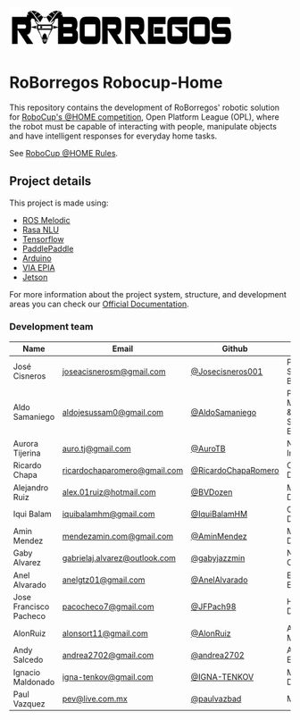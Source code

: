 <img src="logo_negro.png" width="400" ><img> 

# RoBorregos Robocup-Home
This repository contains the development of RoBorregos' robotic solution for [RoboCup's @HOME competition](https://athome.robocup.org/), Open Platform League (OPL), where the robot must be capable of interacting with people, manipulate objects and have intelligent responses for everyday home tasks.

See [RoboCup @HOME Rules](https://robocupathome.github.io/RuleBook/rulebook/master.pdf).

## Project details

This project is made using:
- [ROS Melodic](https://www.ros.org/)
- [Rasa NLU](https://rasa.com/)
- [Tensorflow](https://www.tensorflow.org/learn)
- [PaddlePaddle](https://github.com/paddlepaddle/paddle)
- [Arduino](https://www.arduino.cc/)
- [VIA EPIA](https://www.viatech.com/en/support/eol/epia-eol/)
- [Jetson](https://developer.nvidia.com/EMBEDDED/jetson-nano-developer-kit)

For more information about the project system, structure, and development areas you can check our [Official Documentation](https://github.com/RoBorregos/Robocup-Home/wiki).

### Development team

| Name                    | Email                                                               | Github                                                       | Role      |
| ----------------------- | ------------------------------------------------------------------- | ------------------------------------------------------------ | --------- |
| José Cisneros | [joseacisnerosm@gmail.com](mailto:joseacisnerosm@gmail.com) | [@Josecisneros001](https://github.com/Josecisneros001) | PM Software, Speech & Base Control|
| Aldo Samaniego | [aldojesussam0@gmail.com](mailto:aldojesussam0@gmail.com) | [@AldoSamaniego](https://github.com/AldoSamaniego) | PM Mechatronics & Power Supply Electronics|
| Aurora Tijerina | [auro.tj@gmail.com](mailto:auro.tj@gmail.com) | [@AuroTB](https://github.com/aurotb) | Navigation & Integration |
| Ricardo Chapa | [ricardochaparomero@gmail.com](mailto:ricardochaparomero@gmail.com) | [@RicardoChapaRomero](https://github.com/RicardoChapaRomero) | Object Detection |
| Alejandro Ruiz | [alex.01ruiz@hotmail.com](mailto:alex.01ruiz@hotmail.com) | [@BVDozen](https://github.com/BVDozen) | Mechanical Design |
| Iqui Balam  | [iquibalamhm@gmail.com](mailto:iquibalamhm@gmail.com) | [@IquiBalamHM ](https://github.com/IquiBalamHM ) | Object Detection |
| Amin Mendez | [mendezamin.com@gmail.com](mailto:mendezamin.com@gmail.com) | [@AminMendez](https://github.com/AminMendez) | Mechanical Design | 
| Gaby Alvarez | [gabrielaj.alvarez@outlook.com](mailto:gabrielaj.alvarez@outlook.com) | [@gabyjazzmin ](https://github.com/gabyjazzmin ) |  NLP Conversation |
| Anel Alvarado | [anelgtz01@gmail.com](mailto:anelgtz01@gmail.com) | [@AnelAlvarado ](https://github.com/AnelAlvarado ) | Elevator Electronics |
| Jose Francisco Pacheco | [pacocheco7@gmail.com](mailto:pacocheco7@gmail.com) | [@JFPach98 ](https://github.com/JFPach98 ) | Human Detection |
| AlonRuiz | [alonsort11@gmail.com](mailto:alonsort11@gmail.com) | [@AlonRuiz](https://github.com/AlonRuiz) | Arm Mechanics |
| Andy Salcedo | [andrea2702@gmail.com](mailto:andrea2702@gmail.com) | [@andrea2702](https://github.com/andrea2702) | Arm Electronics |
| Ignacio Maldonado | [igna-tenkov@gmail.com](mailto:igna-tenkov@gmail.com) | [@IGNA-TENKOV](https://github.com/IGNA-TENKOV) | Mechanical Design |
| Paul Vazquez | [pev@live.com.mx](mailto:pev@live.com.mx) | [@paulvazbad](https://github.com/paulvazbad) | Mentor |
